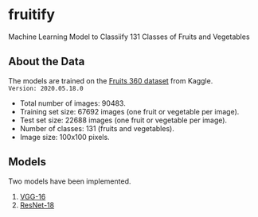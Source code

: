 # fruitify
Machine Learning Model to Classiify 131 Classes of Fruits and Vegetables

## About the Data
The models are trained on the [Fruits 360 dataset](https://www.kaggle.com/moltean/fruits) from Kaggle.  
`Version: 2020.05.18.0`  

- Total number of images: 90483.
- Training set size: 67692 images (one fruit or vegetable per image).
- Test set size: 22688 images (one fruit or vegetable per image).
- Number of classes: 131 (fruits and vegetables).
- Image size: 100x100 pixels.

## Models
Two models have been implemented.
1. [VGG-16]()
2. [ResNet-18]()
